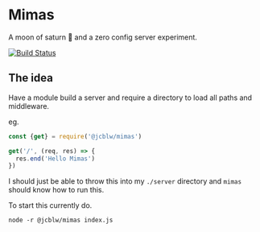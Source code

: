 # Mimas

A moon of saturn 🌚 and a zero config server experiment.

[![Build Status](https://travis-ci.org/jcblw/mimas.svg?branch=master)](https://travis-ci.org/jcblw/mimas)

## The idea

Have a module build a server and require a directory to load all paths and middleware.

eg.
```javascript
const {get} = require('@jcblw/mimas')

get('/', (req, res) => {
  res.end('Hello Mimas')
})
```

I should just be able to throw this into my `./server` directory and `mimas` should know how to run this.

To start this currently do.

```shell
node -r @jcblw/mimas index.js
```

